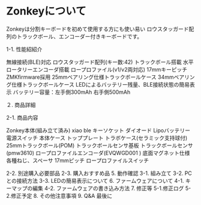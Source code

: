 # Zonkeyについて

Zonkeyは分割キーボードを初めて使用する方にも使い易い
ロウスタッガード配列のトラックボール、エンコーダー付きキーボードです。


1-1. 性能紹紹介

無線接続(BLE)対応
ロウスタッガード配列(キー数:42)
トラックボール搭載
水平ロータリーエンコーダ搭載
ロープロファイル(v1/v2両対応)
17mmキーピッチ
ZMKfirmware採用
25mmベアリング仕様トラックボールケース
34mmベアリング仕様トラックボールケース
LEDによるバッテリー残量、BLE接続状態の簡易表示
バッテリー容量：左手側300mAh  右手側500mAh


２. 商品詳細

2-1. 商品内容

Zonkey本体(組み立て済み)
xiao ble
キーソケット
ダイオード
Lipoバッテリー
電源スイッチ
本体ケース
トッププレート
トラボケース(セラミック支持球付)
25mmトラックボール(POM)
トラックボールセンサ基板
トラックボールセンサ(pmw3610)
ロープロファイルエンコーダ(EVQWGD001 )
底面マグネット仕様
各種ねじ、スペーサ
17mmピッチ
ロープロファイルスイッチ


2-2. 別途購入必要部品
2-3. 購入おすすめ品
5. 動作確認
3-1. 組み立て
3-2. PCとの接続方法
3-3. LEDの簡易表示について
6. ファームウェアについて
4-1. キーマップの編集
4-2. ファームウェアの書き込み方法
7. 修正等
5-1.修正ログ
5-2.修正予定
8. その他注意事項
9. Q&A
最後に
